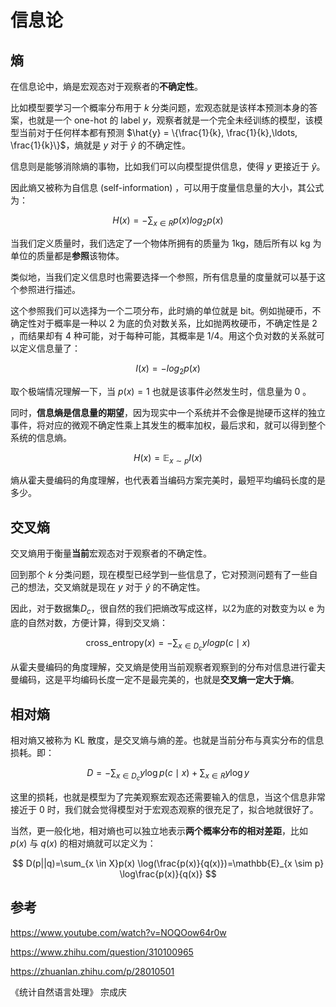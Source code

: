 # 信息论

## 熵

在信息论中，熵是宏观态对于观察者的**不确定性**。

比如模型要学习一个概率分布用于 $k$ 分类问题，宏观态就是该样本预测本身的答案，也就是一个 one-hot 的 label $y$，观察者就是一个完全未经训练的模型，该模型当前对于任何样本都有预测 $\hat{y} = \{\frac{1}{k}, \frac{1}{k},\ldots, \frac{1}{k}\}$，熵就是 $y$ 对于 $\hat{y}$ 的不确定性。

信息则是能够消除熵的事物，比如我们可以向模型提供信息，使得 $y$ 更接近于 $\hat{y}$。

因此熵又被称为自信息 (self-information) ，可以用于度量信息量的大小，其公式为：

$$
H(x) = -\sum_{x\in R}p(x)log_{2}p(x)
$$

当我们定义质量时，我们选定了一个物体所拥有的质量为 1kg，随后所有以 kg 为单位的质量都是**参照**该物体。

类似地，当我们定义信息时也需要选择一个参照，所有信息量的度量就可以基于这个参照进行描述。

这个参照我们可以选择为一个二项分布，此时熵的单位就是 bit。例如抛硬币，不确定性对于概率是一种以 2 为底的负对数关系，比如抛两枚硬币，不确定性是 2 ，而结果却有 4 种可能，对于每种可能，其概率是 1/4。用这个负对数的关系就可以定义信息量了：

$$
I(x) = -log_{2}p(x)
$$

取个极端情况理解一下，当 $p(x)=1$ 也就是该事件必然发生时，信息量为 0 。

同时，**信息熵是信息量的期望**，因为现实中一个系统并不会像是抛硬币这样的独立事件，将对应的微观不确定性乘上其发生的概率加权，最后求和，就可以得到整个系统的信息熵。

$$
H(x) = \mathbb{E}_{x \sim p} I(x)
$$

熵从霍夫曼编码的角度理解，也代表着当编码方案完美时，最短平均编码长度的是多少。

## 交叉熵

交叉熵用于衡量**当前**宏观态对于观察者的不确定性。

回到那个 $k$ 分类问题，现在模型已经学到一些信息了，它对预测问题有了一些自己的想法，交叉熵就是现在 $y$ 对于 $\hat{y}$ 的不确定性。

因此，对于数据集$D_c$，很自然的我们把熵改写成这样，以2为底的对数变为以 e 为底的自然对数，方便计算，得到交叉熵：

$$
\text{cross\_entropy}(x) = -\sum_{x\in D_c}y logp(c \mid x)
$$

从霍夫曼编码的角度理解，交叉熵是使用当前观察者观察到的分布对信息进行霍夫曼编码，这是平均编码长度一定不是最完美的，也就是**交叉熵一定大于熵**。

## 相对熵

相对熵又被称为 KL 散度，是交叉熵与熵的差。也就是当前分布与真实分布的信息损耗。即：

$$
D = -\sum_{x\in D_c}y \log p(c \mid x) +\sum_{x\in R} y\log y
$$

这里的损耗，也就是模型为了完美观察宏观态还需要输入的信息，当这个信息非常接近于 0 时，我们就会觉得模型对于宏观态观察的很充足了，拟合地就很好了。

当然，更一般化地，相对熵也可以独立地表示**两个概率分布的相对差距**，比如 $p(x)$ 与 $q(x)$ 的相对熵就可以定义为：

$$
D(p||q)=\sum_{x \in X}p(x) \log(\frac{p(x)}{q(x)})=\mathbb{E}_{x \sim p} \log\frac{p(x)}{q(x)}
$$

## 参考

https://www.youtube.com/watch?v=NOQOow64r0w

https://www.zhihu.com/question/310100965

https://zhuanlan.zhihu.com/p/28010501

《统计自然语言处理》 宗成庆